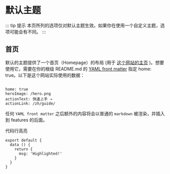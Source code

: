 
# 默认主题

::: tip 提示
本页所列的选项仅对默认主题生效。如果你在使用一个自定义主题，选项可能会有不同。
:::
## 首页
默认的主题提供了一个首页（Homepage）的布局 (用于 [这个网站的主页](http://www.baidu.com) )。想要使用它，需要在你的根级 README.md 的 [YAML front matter](http://www.baidu.com) 指定 home: true。以下是这个网站实际使用的数据：
```js{4}

home: true
heroImage: /hero.png
actionText: 快速上手 →
actionLink: /zh/guide/
```

任何 `YAML front matter` 之后额外的内容将会以普通的 `markdown` 被渲染，并插入到 features 的后面。

代码行高亮
```js{4}
export default {
  data () {
    return {
      msg: 'Highlighted!'
    }
  }
}
```